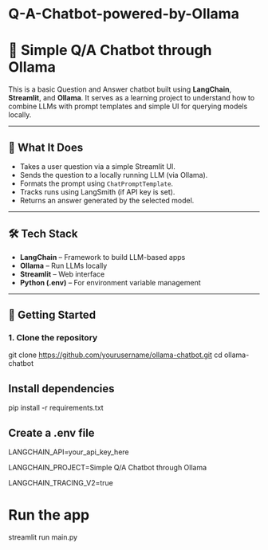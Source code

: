 # Q-A-Chatbot-powered-by-Ollama

# 🤖 Simple Q/A Chatbot through Ollama

This is a basic Question and Answer chatbot built using **LangChain**, **Streamlit**, and **Ollama**. It serves as a learning project to understand how to combine LLMs with prompt templates and simple UI for querying models locally.

---

## 🧠 What It Does

- Takes a user question via a simple Streamlit UI.
- Sends the question to a locally running LLM (via Ollama).
- Formats the prompt using `ChatPromptTemplate`.
- Tracks runs using LangSmith (if API key is set).
- Returns an answer generated by the selected model.

---

## 🛠️ Tech Stack

- **LangChain** – Framework to build LLM-based apps
- **Ollama** – Run LLMs locally
- **Streamlit** – Web interface
- **Python (.env)** – For environment variable management

---


## 🚀 Getting Started

### 1. Clone the repository
git clone https://github.com/yourusername/ollama-chatbot.git
cd ollama-chatbot

## Install dependencies
pip install -r requirements.txt

## Create a .env file
LANGCHAIN_API=your_api_key_here

LANGCHAIN_PROJECT=Simple Q/A Chatbot through Ollama

LANGCHAIN_TRACING_V2=true

# Run the app
streamlit run main.py

